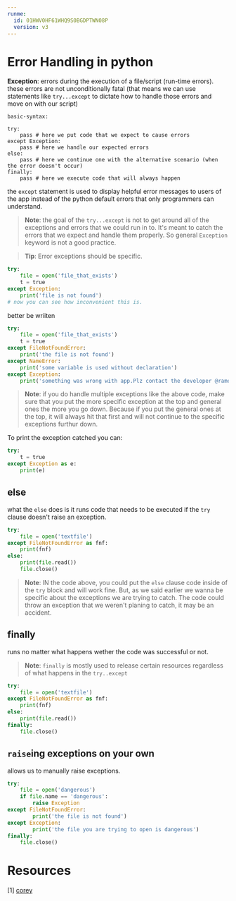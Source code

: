 ```yaml
---
runme:
  id: 01HWV0HF61WHQ9S0BGDPTWN08P
  version: v3
---
```


# Error Handling in python

**Exception**: errors during the execution of a file/script (run-time errors). these errors are not unconditionally fatal (that means we can use statements like `try...except` to dictate how to handle those errors and move on with our script)

    basic-syntax:

    try:
        pass # here we put code that we expect to cause errors
    except Exception:
        pass # here we handle our expected errors
    else:
        pass # here we continue one with the alternative scenario (when the error doesn't occur)
    finally:
        pass # here we execute code that will always happen

the `except` statement is used to display helpful error messages to users of the app instead of the python default errors that only programmers can understand.

> **Note**: the goal of the `try...except` is not to get around all of the exceptions and errors that we could run in to. It's meant to catch the errors that we expect and handle them properly. So general `Exception` keyword is not a good practice.

> **Tip**: Error exceptions should be specific.

```python {"id":"01HWV0HF607SM9TEGT3AWDJ53E"}
try:
    file = open('file_that_exists')
    t = true
except Exception:
    print('file is not found')
# now you can see how inconvenient this is.
```

better be wriiten

```python {"id":"01HWV0HF61WHQ9S0BGDCETQ0CV"}
try:
    file = open('file_that_exists')
    t = true
except FileNotFoundError:
    print('the file is not found')
except NameError:
    print('some variable is used without declaration')
except Exception:
    print('something was wrong with app.Plz contact the developer @ramoun')
```

> **Note**: if you do handle multiple exceptions like the above code, make sure that you put the more specific exception at the top and general ones the more you go down. Because if you put the general ones at the top, it will always hit that first and will not continue to the specific exceptions furthur down.

To print the exception catched you can:

```python {"id":"01HWV0HF61WHQ9S0BGDG1PEESA"}
try:
    t = true
except Exception as e:
    print(e)
```

## else

what the `else` does is it runs code that needs to be executed if the `try` clause doesn't raise an exception.

```python {"id":"01HWV0HF61WHQ9S0BGDJ4E4S6K"}
try:
    file = open('textfile')
except FileNotFoundError as fnf:
    print(fnf)
else:
    print(file.read())
    file.close()
```

> **Note**: IN the code above, you could put the `else` clause code inside of the `try` block and will work fine. But, as we said earlier we wanna be specific about the exceptions we are trying to catch. The code could throw an exception that we weren't planing to catch, it may be an accident.

## finally

runs no matter what happens wether the code was successful or not.

> **Note**: `finally` is mostly used to release certain resources regardless of what happens in the `try..except`

```python {"id":"01HWV0HF61WHQ9S0BGDJW6H2D6"}
try:
    file = open('textfile')
except FileNotFoundError as fnf:
    print(fnf)
else:
    print(file.read())
finally:
    file.close()
```

## `raise`ing exceptions on your own

allows us to manually raise exceptions.

```python {"id":"01HWV0HF61WHQ9S0BGDPKHRSY2"}
try:
    file = open('dangerous')
    if file.name == 'dangerous':
        raise Exception
except FileNotFoundError:
        print('the file is not found')
except Exception:
        print('the file you are trying to open is dangerous')
finally:
    file.close()
```

# Resources

[1] [corey](https://www.youtube.com/watch?v=NIWwJbo-9_8&list=PL-osiE80TeTskrapNbzXhwoFUiLCjGgY7&index=20)